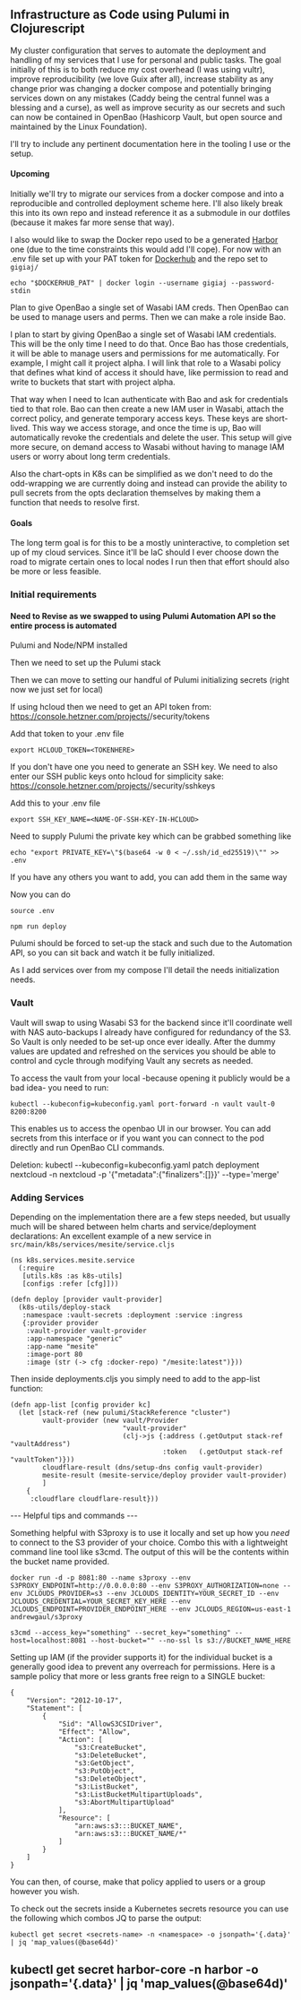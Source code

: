 ## Infrastructure as Code using Pulumi in Clojurescript
My cluster configuration that serves to automate the deployment and handling of my services that I use for personal and public tasks. The goal initially of this is to both reduce my cost overhead (I was using vultr), improve reproducibility (we love Guix after all), increase stability as any change prior was changing a docker compose and potentially bringing services down on any mistakes (Caddy being the central funnel was a blessing and a curse), as well as improve security as our secrets and such can now be contained in OpenBao (Hashicorp Vault, but open source and maintained by the Linux Foundation).

I'll try to include any pertinent documentation here in the tooling I use or the setup.


#### Upcoming
Initially we'll try to migrate our services from a docker compose and into a reproducible and controlled deployment scheme here. I'll also likely break this into its own repo and instead reference it as a submodule in our dotfiles (because it makes far more sense that way).

I also would like to swap the Docker repo used to be a generated [Harbor](https://goharbor.io/) one (due to the time constraints this would add I'll cope).
For now with an .env file set up with your PAT token for [Dockerhub](https://hub.docker.com) and the repo set to `gigiaj/`
```
echo "$DOCKERHUB_PAT" | docker login --username gigiaj --password-stdin
```

Plan to give OpenBao a single set of Wasabi IAM creds. Then OpenBao can be used to manage users and perms. Then we can make a role inside Bao.

I plan to start by giving OpenBao a single set of Wasabi IAM credentials. This will be the only time I need to do that. Once Bao has those credentials, it will be able to manage users and permissions for me automatically. For example, I might call it project alpha. I will link that role to a Wasabi policy that defines what kind of access it should have, like permission to read and write to buckets that start with project alpha.

That way when I need to Ican authenticate with Bao and ask for credentials tied to that role. Bao can then create a new IAM user in Wasabi, attach the correct policy, and generate temporary access keys. These keys are short-lived. This way we access storage, and once the time is up, Bao will automatically revoke the credentials and delete the user.
This setup will give more secure, on demand access to Wasabi without having to manage IAM users or worry about long term credentials.

Also the chart-opts in K8s can be simplified as we don't need to do the odd-wrapping we are currently doing and instead can provide the ability to pull secrets from the opts declaration themselves by making them a function that needs to resolve first.

#### Goals
The long term goal is for this to be a mostly uninteractive, to completion set up of my cloud services. Since it'll be IaC should I ever choose down the road to migrate certain ones to local nodes I run then that effort should also be more or less feasible.




### Initial requirements
#### Need to Revise as we swapped to using Pulumi Automation API so the entire process is automated

Pulumi and Node/NPM installed


Then we need to set up the Pulumi stack 


Then we can move to setting our handful of Pulumi initializing secrets (right now we just set for local)

If using hcloud then we need to get an API token from: https://console.hetzner.com/projects/<PROJECT-NUMBER-HERE>/security/tokens

Add that token to your .env file
```
export HCLOUD_TOKEN=<TOKENHERE>
```


If you don't have one you need to generate an SSH key.
We need to also enter our SSH public keys onto hcloud for simplicity sake: https://console.hetzner.com/projects/<PROJECT-NUMBER-HERE>/security/sshkeys

Add this to your .env file
```
export SSH_KEY_NAME=<NAME-OF-SSH-KEY-IN-HCLOUD>
```

Need to supply Pulumi the private key which can be grabbed something like 
```
echo "export PRIVATE_KEY=\"$(base64 -w 0 < ~/.ssh/id_ed25519)\"" >> .env
```
If you have any others you want to add, you can add them in the same way

Now you can do 
```
source .env

npm run deploy
```
Pulumi should be forced to set-up the stack and such due to the Automation API, so you can sit back and watch it be fully initialized.

As I add services over from my compose I'll detail the needs initialization needs.



### Vault

Vault will swap to using Wasabi S3 for the backend since it'll coordinate well with NAS auto-backups I already have configured for redundancy of the S3.
So Vault is only needed to be set-up once ever ideally. After the dummy values are updated and refreshed on the services you should be able to control and cycle through modifying Vault any secrets as needed.

To access the vault from your local -because opening it publicly would be a bad idea- you need to run:
```
kubectl --kubeconfig=kubeconfig.yaml port-forward -n vault vault-0 8200:8200
```
This enables us to access the openbao UI in our browser.
You can add secrets from this interface or if you want you can connect to the pod directly and run OpenBao CLI commands.


Deletion:
kubectl --kubeconfig=kubeconfig.yaml patch deployment nextcloud -n nextcloud -p '{"metadata":{"finalizers":[]}}' --type='merge'

### Adding Services
Depending on the implementation there are a few steps needed, but usually much will be shared between helm charts and service/deployment declarations:
An excellent example of a new service in `src/main/k8s/services/mesite/service.cljs`
```
(ns k8s.services.mesite.service
  (:require
   [utils.k8s :as k8s-utils]
   [configs :refer [cfg]]))

(defn deploy [provider vault-provider]
  (k8s-utils/deploy-stack
   :namespace :vault-secrets :deployment :service :ingress
   {:provider provider
    :vault-provider vault-provider
    :app-namespace "generic"
    :app-name "mesite"
    :image-port 80
    :image (str (-> cfg :docker-repo) "/mesite:latest")}))
```
Then inside deployments.cljs you simply need to add to the app-list function:
```
(defn app-list [config provider kc]
  (let [stack-ref (new pulumi/StackReference "cluster")
        vault-provider (new vault/Provider
                            "vault-provider"
                            (clj->js {:address (.getOutput stack-ref "vaultAddress")
                                      :token   (.getOutput stack-ref "vaultToken")})) 
        cloudflare-result (dns/setup-dns config vault-provider)
        mesite-result (mesite-service/deploy provider vault-provider)
        ]
    {
     :cloudflare cloudflare-result}))
```

--- Helpful tips and commands ---

Something helpful with S3proxy is to use it locally and set up how you *need* to connect to the S3 provider of your choice. Combo this with a lightweight command line tool like s3cmd. The output of this will be the contents within the bucket name provided.

```
docker run -d -p 8081:80 --name s3proxy --env S3PROXY_ENDPOINT=http://0.0.0.0:80 --env S3PROXY_AUTHORIZATION=none --env JCLOUDS_PROVIDER=s3 --env JCLOUDS_IDENTITY=YOUR_SECRET_ID --env JCLOUDS_CREDENTIAL=YOUR_SECRET_KEY_HERE --env JCLOUDS_ENDPOINT=PROVIDER_ENDPOINT_HERE --env JCLOUDS_REGION=us-east-1 andrewgaul/s3proxy

s3cmd --access_key="something" --secret_key="something" --host=localhost:8081 --host-bucket="" --no-ssl ls s3://BUCKET_NAME_HERE
```


Setting up IAM (if the provider supports it) for the individual bucket is a generally good idea to prevent any overreach for permissions.
Here is a sample policy that more or less grants free reign to a SINGLE bucket:
```
{
    "Version": "2012-10-17",
    "Statement": [
        {
            "Sid": "AllowS3CSIDriver",
            "Effect": "Allow",
            "Action": [
                "s3:CreateBucket",
                "s3:DeleteBucket",
                "s3:GetObject",
                "s3:PutObject",
                "s3:DeleteObject",
                "s3:ListBucket",
                "s3:ListBucketMultipartUploads",
                "s3:AbortMultipartUpload"
            ],
            "Resource": [
                "arn:aws:s3:::BUCKET_NAME",
                "arn:aws:s3:::BUCKET_NAME/*"
            ]
        }
    ]
}
```
You can then, of course, make that policy applied to users or a group however you wish.




To check out the secrets inside a Kubernetes secrets resource you can use the following which combos JQ to parse the output:
```
kubectl get secret <secrets-name> -n <namespace> -o jsonpath='{.data}' | jq 'map_values(@base64d)'
```
kubectl get secret harbor-core -n harbor -o jsonpath='{.data}' | jq 'map_values(@base64d)'
-----

